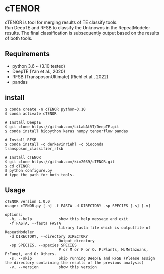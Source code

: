 # cTENOR
cTENOR is tool for merging results of TE classify tools.  
Run DeepTE and RFSB to classify the Unknowns in the RepeatModeler results. The final classification is subsequently output based on the results of both tools.

## Requirements
- python 3.6 ~ (3.10 tested)
- DeepTE (Yan et al., 2020)
- RFSB (TransposonUltimate) (Riehl et al., 2022)
- pandas

## install
```
$ conda create -n cTENOR python=3.10
$ conda activate cTENOR

# Install DeepTE
$ git clone https://github.com/LiLabAtVT/DeepTE.git
$ conda install biopython keras numpy tensorflow pandas

# Install RFSB
$ conda install -c derkevinriehl -c bioconda transposon_classifier_rfsb 

# Install cTENOR
$ git clone https://github.com/kim2039/cTENOR.git
$ cd cTENOR
$ python configure.py
# type the path for both tools.
```

## Usage
```
cTENOR version 1.0.0
usage: cTENOR.py [-h] -f FASTA -d DIRECTORY -sp SPECIES [-s] [-v]

options:
  -h, --help            show this help message and exit
  -f FASTA, --fasta FASTA
                        library fasta file which is outputfile of RepeatModeler
  -d DIRECTORY, --directory DIRECTORY
                        Output directory
  -sp SPECIES, --species SPECIES
                        P or M or F or O. P:Plants, M:Metazoans, F:Fungi, and O: Others.
  -s, --skip            Skip running DeepTE and RFSB (Please assign the directory containing the results of the previous analysis)
  -v, --version         show this version
```
